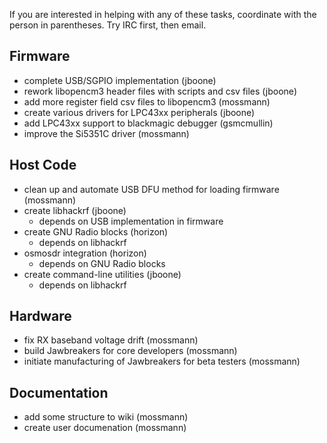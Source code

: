 If you are interested in helping with any of these tasks, coordinate with the person in parentheses.  Try IRC first, then email.

## Firmware

* complete USB/SGPIO implementation (jboone)
* rework libopencm3 header files with scripts and csv files (jboone)
* add more register field csv files to libopencm3 (mossmann)
* create various drivers for LPC43xx peripherals (jboone)
* add LPC43xx support to blackmagic debugger (gsmcmullin)
* improve the Si5351C driver (mossmann)

## Host Code

* clean up and automate USB DFU method for loading firmware (mossmann)
* create libhackrf (jboone)
  * depends on USB implementation in firmware
* create GNU Radio blocks (horizon)
  * depends on libhackrf
* osmosdr integration (horizon)
  * depends on GNU Radio blocks
* create command-line utilities (jboone)
  * depends on libhackrf

## Hardware

* fix RX baseband voltage drift (mossmann)
* build Jawbreakers for core developers (mossmann)
* initiate manufacturing of Jawbreakers for beta testers (mossmann)

## Documentation

* add some structure to wiki (mossmann)
* create user documenation (mossmann)